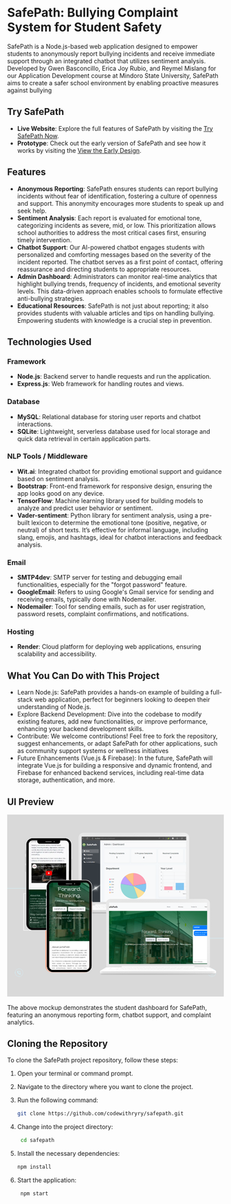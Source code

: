 # SafePath: Bullying Complaint System for Student Safety

SafePath is a Node.js-based web application designed to empower students to anonymously report bullying incidents and receive immediate support through an integrated chatbot that utilizes sentiment analysis. Developed by Gwen Basconcillo, Erica Joy Rubio, and Reymel Mislang for our Application Development course at Mindoro State University, SafePath aims to create a safer school environment by enabling proactive measures against bullying

## Try SafePath
- **Live Website**: Explore the full features of SafePath by visiting the [Try SafePath Now](https://safepath-4pzk.onrender.com/).
- **Prototype**: Check out the early version of SafePath and see how it works by visiting the [View the Early Design](https://codewithryry.github.io/minsu-safepath).

## Features
- **Anonymous Reporting**: SafePath ensures students can report bullying incidents without fear of identification, fostering a culture of openness and support. This anonymity encourages more students to speak up and seek help.
- **Sentiment Analysis**: Each report is evaluated for emotional tone, categorizing incidents as severe, mid, or low. This prioritization allows school authorities to address the most critical cases first, ensuring timely intervention.
- **Chatbot Support**: Our AI-powered chatbot engages students with personalized and comforting messages based on the severity of the incident reported. The chatbot serves as a first point of contact, offering reassurance and directing students to appropriate resources.
- **Admin Dashboard**: Administrators can monitor real-time analytics that highlight bullying trends, frequency of incidents, and emotional severity levels. This data-driven approach enables schools to formulate effective anti-bullying strategies.
- **Educational Resources**: SafePath is not just about reporting; it also provides students with valuable articles and tips on handling bullying. Empowering students with knowledge is a crucial step in prevention.
  
## Technologies Used

### **Framework**
- **Node.js**: Backend server to handle requests and run the application.
- **Express.js**: Web framework for handling routes and views.

### **Database**
- **MySQL**: Relational database for storing user reports and chatbot interactions.
- **SQLite**: Lightweight, serverless database used for local storage and quick data retrieval in certain application parts.

### **NLP Tools / Middleware**
- **Wit.ai**: Integrated chatbot for providing emotional support and guidance based on sentiment analysis.
- **Bootstrap**: Front-end framework for responsive design, ensuring the app looks good on any device.
- **TensorFlow**: Machine learning library used for building models to analyze and predict user behavior or sentiment.
- **Vader-sentiment**: Python library for sentiment analysis, using a pre-built lexicon to determine the emotional tone (positive, negative, or neutral) of short texts. It’s effective for informal language, including slang, emojis, and hashtags, ideal for chatbot interactions and feedback analysis.

### **Email**
- **SMTP4dev**: SMTP server for testing and debugging email functionalities, especially for the "forgot password" feature.
- **GoogleEmail**: Refers to using Google's Gmail service for sending and receiving emails, typically done with Nodemailer.
- **Nodemailer**: Tool for sending emails, such as for user registration, password resets, complaint confirmations, and notifications.

### **Hosting**
- **Render**: Cloud platform for deploying web applications, ensuring scalability and accessibility.


## What You Can Do with This Project

- Learn Node.js: SafePath provides a hands-on example of building a full-stack web application, perfect for beginners looking to deepen their understanding of Node.js.
- Explore Backend Development: Dive into the codebase to modify existing features, add new functionalities, or improve performance, enhancing your backend development skills.
- Contribute: We welcome contributions! Feel free to fork the repository, suggest enhancements, or adapt SafePath for other applications, such as community support systems or wellness initiatives
- Future Enhancements (Vue.js & Firebase): In the future, SafePath will integrate Vue.js for building a responsive and dynamic frontend, and Firebase for enhanced backend services, including real-time data storage, authentication, and more.

## UI Preview

![SafePath UI Mockup](img/SafepathUI.png)

The above mockup demonstrates the student dashboard for SafePath, featuring an anonymous reporting form, chatbot support, and complaint analytics.

## Cloning the Repository

To clone the SafePath project repository, follow these steps:

1. Open your terminal or command prompt.
2. Navigate to the directory where you want to clone the project.
3. Run the following command:

   ```bash
   git clone https://github.com/codewithryry/safepath.git

4. Change into the project directory:

   ```bash
    cd safepath
5. Install the necessary dependencies:
    ```bash
    npm install
6. Start the application:
   ```bash
    npm start

